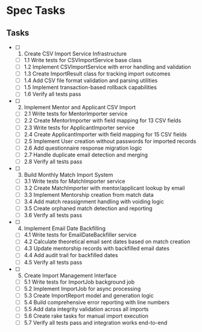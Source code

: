 # Spec Tasks

## Tasks

- [ ] 1. Create CSV Import Service Infrastructure
  - [ ] 1.1 Write tests for CSVImportService base class
  - [ ] 1.2 Implement CSVImportService with error handling and validation
  - [ ] 1.3 Create ImportResult class for tracking import outcomes
  - [ ] 1.4 Add CSV file format validation and parsing utilities
  - [ ] 1.5 Implement transaction-based rollback capabilities
  - [ ] 1.6 Verify all tests pass

- [ ] 2. Implement Mentor and Applicant CSV Import
  - [ ] 2.1 Write tests for MentorImporter service
  - [ ] 2.2 Create MentorImporter with field mapping for 13 CSV fields
  - [ ] 2.3 Write tests for ApplicantImporter service
  - [ ] 2.4 Create ApplicantImporter with field mapping for 15 CSV fields
  - [ ] 2.5 Implement User creation without passwords for imported records
  - [ ] 2.6 Add questionnaire response migration logic
  - [ ] 2.7 Handle duplicate email detection and merging
  - [ ] 2.8 Verify all tests pass

- [ ] 3. Build Monthly Match Import System
  - [ ] 3.1 Write tests for MatchImporter service
  - [ ] 3.2 Create MatchImporter with mentor/applicant lookup by email
  - [ ] 3.3 Implement Mentorship creation from match data
  - [ ] 3.4 Add match reassignment handling with voiding logic
  - [ ] 3.5 Create orphaned match detection and reporting
  - [ ] 3.6 Verify all tests pass

- [ ] 4. Implement Email Date Backfilling
  - [ ] 4.1 Write tests for EmailDateBackfiller service
  - [ ] 4.2 Calculate theoretical email sent dates based on match creation
  - [ ] 4.3 Update mentorship records with backfilled email dates
  - [ ] 4.4 Add audit trail for backfilled dates
  - [ ] 4.5 Verify all tests pass

- [ ] 5. Create Import Management Interface
  - [ ] 5.1 Write tests for ImportJob background job
  - [ ] 5.2 Implement ImportJob for async processing
  - [ ] 5.3 Create ImportReport model and generation logic
  - [ ] 5.4 Build comprehensive error reporting with line numbers
  - [ ] 5.5 Add data integrity validation across all imports
  - [ ] 5.6 Create rake tasks for manual import execution
  - [ ] 5.7 Verify all tests pass and integration works end-to-end